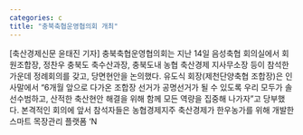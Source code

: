 ```yaml
---
categories: c
title: "충북축협운영협의회 개최"
---
```

[축산경제신문 윤태진 기자] 충북축협운영협의회는 지난 14일 음성축협 회의실에서 회원조합장, 정찬우 충북도 축수산과장, 충북도내 농협 축산경제 지사무소장 등이 참석한 가운데 정례회의를 갖고, 당면현안을 논의했다. 유도식 회장(제천단양축협 조합장)은 인사말에서 “6개월 앞으로 다가온 조합장 선거가 공명선거가 될 수 있도록 우리 모두가 솔선수범하고, 산적한 축산현안 해결을 위해 함께 모든 역량을 집중해 나가자”고 당부했다. 본격적인 회의에 앞서 참석자들은 농협경제지주 축산경제가 한우농가를 위해 개발한 스마트 목장관리 플랫폼 ‘N